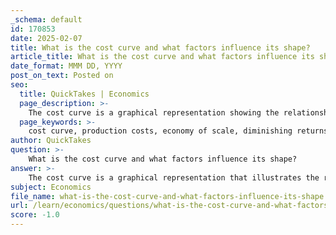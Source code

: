 ```yaml
---
_schema: default
id: 170853
date: 2025-02-07
title: What is the cost curve and what factors influence its shape?
article_title: What is the cost curve and what factors influence its shape?
date_format: MMM DD, YYYY
post_on_text: Posted on
seo:
  title: QuickTakes | Economics
  page_description: >-
    The cost curve is a graphical representation showing the relationship between production quantity and total costs, influenced by factors such as input costs, technology, and market conditions.
  page_keywords: >-
    cost curve, production costs, economy of scale, diminishing returns, input costs, production technology, regulatory costs, market competition, capacity constraints
author: QuickTakes
question: >-
    What is the cost curve and what factors influence its shape?
answer: >-
    The cost curve is a graphical representation that illustrates the relationship between the quantity of a good produced and the total costs incurred in its production. Typically, the cost curve slopes upwards, indicating that as production increases, total costs also rise. This upward slope is primarily due to the law of diminishing returns, which states that adding more of one factor of production, while holding others constant, will eventually yield lower per-unit returns.\n\n### Factors Influencing the Shape of the Cost Curve\n\n1. **Input Costs**: The prices of raw materials, labor, and overhead directly affect the total cost of production. If input costs rise, the cost curve will shift upwards.\n\n2. **Production Technology**: Advances in technology can lead to more efficient production processes, which can lower costs and flatten the cost curve. Conversely, outdated technology may increase costs.\n\n3. **Economies of Scale**: As production increases, businesses may experience economies of scale, where the average cost per unit decreases due to fixed costs being spread over a larger number of goods. This can create a downward-sloping portion of the cost curve at lower production levels.\n\n4. **Diminishing Returns**: As more units of a variable input are added to fixed inputs, the additional output produced from each new unit of input will eventually decline, leading to an increase in marginal costs and a steeper slope in the cost curve.\n\n5. **Regulatory Costs**: Compliance with regulations can add to production costs. Changes in regulations can shift the cost curve upwards or downwards depending on whether they increase or decrease compliance costs.\n\n6. **Market Competition**: In a competitive market, firms may need to lower prices to attract customers, which can influence their cost structures and the shape of their cost curves.\n\n7. **Capacity Constraints**: If a firm approaches its production capacity, costs may rise sharply due to the need for overtime labor or expedited shipping, leading to a steeper cost curve.\n\n### Conclusion\n\nUnderstanding the cost curve and the factors that influence its shape is crucial for businesses aiming to optimize production levels and minimize costs. By analyzing the cost curve, firms can identify the optimal level of production that maximizes output while controlling costs, ultimately aiding in effective decision-making and strategic planning.
subject: Economics
file_name: what-is-the-cost-curve-and-what-factors-influence-its-shape.md
url: /learn/economics/questions/what-is-the-cost-curve-and-what-factors-influence-its-shape
score: -1.0
---
```


&nbsp;